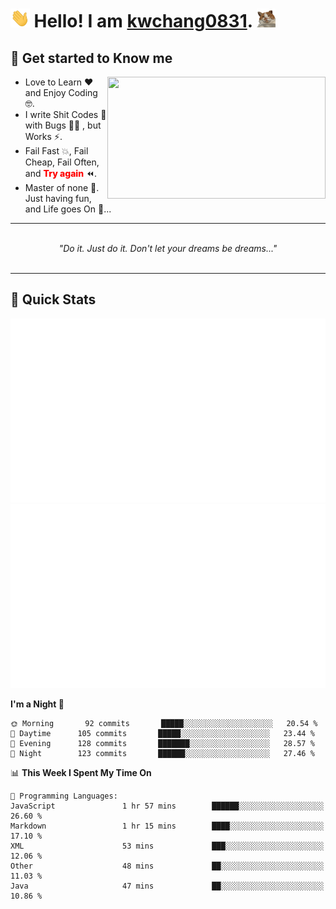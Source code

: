 <h1> <img src="./assets/hi.gif" height="30px"> Hello! I am <a href="https://github.com/kwchang0831">kwchang0831</a>. <img src="./assets/cool-cat.gif" height="30px"> </h1>
</h1>

## 🎉 Get started to Know me

<a href="#"><img align="right" src="https://media.tenor.com/S5qCffxIFdUAAAAC/the-muppet-kermit-the-frog.gif" width="349" height="195" /></a>

- Love to Learn ❤️ and Enjoy Coding 🤓.
- I write Shit Codes 💩 with Bugs 🐛🐛 , but Works ⚡️.
- Fail Fast 💥, Fail Cheap, Fail Often, and <span style="color:red;font-weight:800;">Try again</span> ⏪️.
- Master of none 🤪. Just having fun, and Life goes On 🌱...

<hr/>
<br/>
<div align="center">
<i>"Do it. Just do it. Don't let your dreams be dreams..." </i>
</div>
<br/>
<hr/>

## 🙈 Quick Stats

![](https://raw.githubusercontent.com/kwchang0831/kwchang0831/output/generated/overview.svg)
![](https://raw.githubusercontent.com/kwchang0831/kwchang0831/output/generated/languages.svg)

<!--START_SECTION:waka-->
**I'm a Night 🦉** 

```text
🌞 Morning       92 commits       █████░░░░░░░░░░░░░░░░░░░░   20.54 % 
🌆 Daytime      105 commits       █████░░░░░░░░░░░░░░░░░░░░   23.44 % 
🌃 Evening      128 commits       ███████░░░░░░░░░░░░░░░░░░   28.57 % 
🌙 Night        123 commits       ██████░░░░░░░░░░░░░░░░░░░   27.46 % 

```


📊 **This Week I Spent My Time On** 

```text
💬 Programming Languages: 
JavaScript               1 hr 57 mins        ██████░░░░░░░░░░░░░░░░░░░   26.60 % 
Markdown                 1 hr 15 mins        ████░░░░░░░░░░░░░░░░░░░░░   17.10 % 
XML                      53 mins             ███░░░░░░░░░░░░░░░░░░░░░░   12.06 % 
Other                    48 mins             ██░░░░░░░░░░░░░░░░░░░░░░░   11.03 % 
Java                     47 mins             ██░░░░░░░░░░░░░░░░░░░░░░░   10.86 % 

```


<!--END_SECTION:waka-->

